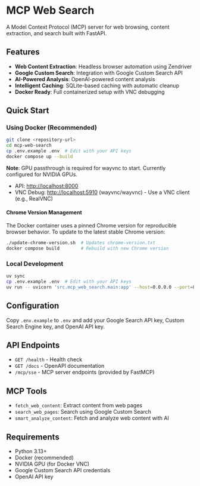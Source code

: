 # MCP Web Search

A Model Context Protocol (MCP) server for web browsing, content extraction, and search built with FastAPI.

## Features

- **Web Content Extraction**: Headless browser automation using Zendriver
- **Google Custom Search**: Integration with Google Custom Search API  
- **AI-Powered Analysis**: OpenAI-powered content analysis
- **Intelligent Caching**: SQLite-based caching with automatic cleanup
- **Docker Ready**: Full containerized setup with VNC debugging

## Quick Start

### Using Docker (Recommended)

```bash
git clone <repository-url>
cd mcp-web-search
cp .env.example .env  # Edit with your API keys
docker compose up --build
```

**Note**: GPU passthrough is required for wayvnc to start. Currently configured for NVIDIA GPUs.

- API: <http://localhost:8000>
- VNC Debug: <http://localhost:5910> (wayvnc/wayvnc) - Use a VNC client (e.g., RealVNC)

#### Chrome Version Management

The Docker container uses a pinned Chrome version for reproducible browser behavior. To update to the latest stable Chrome version:

```bash
./update-chrome-version.sh  # Updates chrome-version.txt
docker compose build        # Rebuild with new Chrome version
```

### Local Development

```bash
uv sync
cp .env.example .env  # Edit with your API keys
uv run -- uvicorn 'src.mcp_web_search.main:app' --host=0.0.0.0 --port=8000
```

## Configuration

Copy `.env.example` to `.env` and add your Google Search API key, Custom Search Engine key, and OpenAI API key.

## API Endpoints

- `GET /health` - Health check
- `GET /docs` - OpenAPI documentation
- `/mcp/sse` - MCP server endpoints (provided by FastMCP)

## MCP Tools

- `fetch_web_content`: Extract content from web pages
- `search_web_pages`: Search using Google Custom Search
- `smart_analyze_content`: Fetch and analyze web content with AI

## Requirements

- Python 3.13+
- Docker (recommended)
- NVIDIA GPU (for Docker VNC)
- Google Custom Search API credentials
- OpenAI API key
